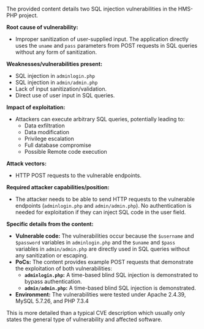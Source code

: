 The provided content details two SQL injection vulnerabilities in the HMS-PHP project.

**Root cause of vulnerability:**
- Improper sanitization of user-supplied input. The application directly uses the `uname` and `pass` parameters from POST requests in SQL queries without any form of sanitization.

**Weaknesses/vulnerabilities present:**
- SQL injection in `adminlogin.php`
- SQL injection in `admin/admin.php`
- Lack of input sanitization/validation.
- Direct use of user input in SQL queries.

**Impact of exploitation:**
- Attackers can execute arbitrary SQL queries, potentially leading to:
  - Data exfiltration
  - Data modification
  - Privilege escalation
  - Full database compromise
  - Possible Remote code execution

**Attack vectors:**
- HTTP POST requests to the vulnerable endpoints.

**Required attacker capabilities/position:**
- The attacker needs to be able to send HTTP requests to the vulnerable endpoints (`adminlogin.php` and `admin/admin.php`). No authentication is needed for exploitation if they can inject SQL code in the user field.

**Specific details from the content:**

- **Vulnerable code:** The vulnerabilities occur because the `$username` and `$password` variables in `adminlogin.php` and the `$uname` and `$pass` variables in `admin/admin.php` are directly used in SQL queries without any sanitization or escaping.
- **PoCs:** The content provides example POST requests that demonstrate the exploitation of both vulnerabilities:
    - **`adminlogin.php`:** A time-based blind SQL injection is demonstrated to bypass authentication.
    - **`admin/admin.php`:**  A time-based blind SQL injection is demonstrated.
- **Environment:** The vulnerabilities were tested under Apache 2.4.39, MySQL 5.7.26, and PHP 7.3.4

This is more detailed than a typical CVE description which usually only states the general type of vulnerability and affected software.